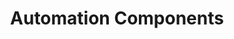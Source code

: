---
id: developer2
title: Automation Components
image: ./automation.png
link: https://github.com/threefoldtech/js-ng
---